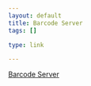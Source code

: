 ```yaml
--- 
layout: default
title: Barcode Server
tags: []

type: link

---
```

<a href="http://www.milk.com/barcode/">Barcode Server</a>

